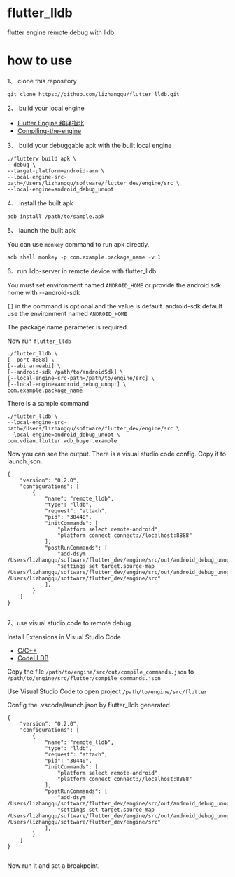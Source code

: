 # flutter_lldb
flutter engine remote debug with lldb

# how to use

1、 clone this repository

```
git clone https://github.com/lizhangqu/flutter_lldb.git
```

2、 build your local engine 

 - [Flutter Engine 编译指北](https://fucknmb.com/2019/02/26/Flutter-Engine-%E7%BC%96%E8%AF%91%E6%8C%87%E5%8C%97/)
 - [Compiling-the-engine](https://github.com/flutter/flutter/wiki/Compiling-the-engine)

3、 build your debuggable apk with the built local engine

```
./flutterw build apk \
--debug \
--target-platform=android-arm \
--local-engine-src-path=/Users/lizhangqu/software/flutter_dev/engine/src \
--local-engine=android_debug_unopt
```

4、 install the built apk

```
adb install /path/to/sample.apk
```

5、 launch the built apk

You can use `monkey` command to run apk directly.

```
adb shell monkey -p com.example.package_name -v 1
```

6、run lldb-server in remote device with flutter_lldb

You must set environment named `ANDROID_HOME` or provide the android sdk home with --android-sdk

`[]` in the command is optional and the value is default. android-sdk default use the environment named `ANDROID_HOME`

The package name parameter is required.

Now run `flutter_lldb`

```
./flutter_lldb \
[--port 8888] \
[--abi armeabi] \
[--android-sdk /path/to/androidSdk] \
[--local-engine-src-path=/path/to/engine/src] \
[--local-engine=android_debug_unopt] \
com.example.package_name
```

There is a sample command

```
./flutter_lldb \
--local-engine-src-path=/Users/lizhangqu/software/flutter_dev/engine/src \
--local-engine=android_debug_unopt \
com.vdian.flutter.wdb_buyer.example
```

Now you can see the output. There is a visual studio code config. Copy it to launch.json.

```
{
    "version": "0.2.0",
    "configurations": [
        {
            "name": "remote_lldb",
            "type": "lldb",
            "request": "attach",
            "pid": "30440",
            "initCommands": [
                "platform select remote-android",
                "platform connect connect://localhost:8888"
            ],
            "postRunCommands": [
                "add-dsym /Users/lizhangqu/software/flutter_dev/engine/src/out/android_debug_unopt/libflutter.so",
                "settings set target.source-map /Users/lizhangqu/software/flutter_dev/engine/src/out/android_debug_unopt /Users/lizhangqu/software/flutter_dev/engine/src"
            ],
        }
    ]
}
    
```

7、use visual studio code to remote debug

Install Extensions in Visual Studio Code
 - [C/C++](https://marketplace.visualstudio.com/items?itemName=ms-vscode.cpptools)
 - [CodeLLDB](https://marketplace.visualstudio.com/items?itemName=vadimcn.vscode-lldb)


Copy the file `/path/to/engine/src/out/compile_commands.json` to `/path/to/engine/src/flutter/compile_commands.json`

Use Visual Studio Code to open project `/path/to/engine/src/flutter`

Config the .vscode/launch.json by flutter_lldb generated

```
{
    "version": "0.2.0",
    "configurations": [
        {
            "name": "remote_lldb",
            "type": "lldb",
            "request": "attach",
            "pid": "30440",
            "initCommands": [
                "platform select remote-android",
                "platform connect connect://localhost:8888"
            ],
            "postRunCommands": [
                "add-dsym /Users/lizhangqu/software/flutter_dev/engine/src/out/android_debug_unopt/libflutter.so",
                "settings set target.source-map /Users/lizhangqu/software/flutter_dev/engine/src/out/android_debug_unopt /Users/lizhangqu/software/flutter_dev/engine/src"
            ],
        }
    ]
}
    
```

Now run it and set a breakpoint.
